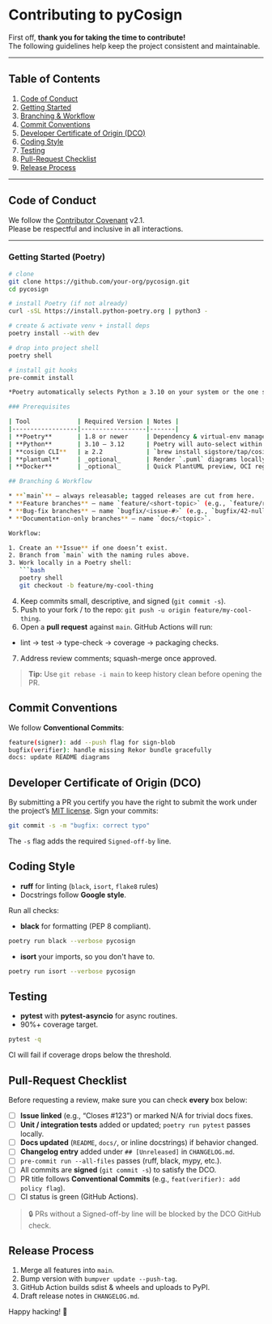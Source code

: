 # Contributing to pyCosign

First off, **thank you for taking the time to contribute!**  
The following guidelines help keep the project consistent and maintainable.

---

## Table of Contents
1. [Code of Conduct](#code-of-conduct)  
2. [Getting Started](#getting-started)  
3. [Branching & Workflow](#branching--workflow)  
4. [Commit Conventions](#commit-conventions)  
5. [Developer Certificate of Origin (DCO)](#developer-certificate-of-origin-dco)  
6. [Coding Style](#coding-style)  
7. [Testing](#testing)  
8. [Pull-Request Checklist](#pull-request-checklist)  
9. [Release Process](#release-process)  

---

## Code of Conduct
We follow the [Contributor Covenant](https://www.contributor-covenant.org/version/2/1/code_of_conduct/) v2.1.  
Please be respectful and inclusive in all interactions.

---

### Getting Started (Poetry)

```bash
# clone
git clone https://github.com/your-org/pycosign.git
cd pycosign

# install Poetry (if not already)
curl -sSL https://install.python-poetry.org | python3 -

# create & activate venv + install deps
poetry install --with dev

# drop into project shell
poetry shell

# install git hooks
pre-commit install

*Poetry automatically selects Python ≥ 3.10 on your system or the one specified in pyproject.toml. All dev tools—ruff, black, mypy, pytest, invoke—are declared under [tool.poetry.group.dev].*  

### Prerequisites

| Tool             | Required Version | Notes |
|------------------|------------------|-------|
| **Poetry**       | 1.8 or newer     | Dependency & virtual-env manager |
| **Python**       | 3.10 – 3.12      | Poetry will auto-select within this range |
| **cosign CLI**   | ≥ 2.2            | `brew install sigstore/tap/cosign` or download release binary |
| **plantuml**     | _optional_       | Render `.puml` diagrams locally (`brew install plantuml`) |
| **Docker**       | _optional_       | Quick PlantUML preview, OCI registry tests |

## Branching & Workflow

* **`main`** — always releasable; tagged releases are cut from here.  
* **Feature branches** — name `feature/<short-topic>` (e.g., `feature/registry-push`).  
* **Bug-fix branches** — name `bugfix/<issue-#>` (e.g., `bugfix/42-null-sig-path`).  
* **Documentation-only branches** — name `docs/<topic>`.

Workflow:

1. Create an **Issue** if one doesn’t exist.  
2. Branch from `main` with the naming rules above.  
3. Work locally in a Poetry shell:  
   ```bash
   poetry shell
   git checkout -b feature/my-cool-thing
   ```
4. Keep commits small, descriptive, and signed (`git commit -s`).
5. Push to your fork / to the repo: `git push -u origin feature/my-cool-thing`.
6. Open a **pull request** against `main`. GitHub Actions will run:
  * lint → test → type-check → coverage → packaging checks.  
7. Address review comments; squash-merge once approved.  
> **Tip:** Use `git rebase -i main` to keep history clean before opening the PR.  

## Commit Conventions

We follow **Conventional Commits**:
```bash
feature(signer): add --push flag for sign-blob
bugfix(verifier): handle missing Rekor bundle gracefully
docs: update README diagrams
```

## Developer Certificate of Origin (DCO)

By submitting a PR you certify you have the right to submit the work under the project’s [MIT license](LICENSE).
Sign your commits:

```bash
git commit -s -m "bugfix: correct typo"
```
The `-s` flag adds the required `Signed-off-by` line.

## Coding Style

* **ruff** for linting (`black`, `isort`, `flake8` rules)
* Docstrings follow **Google style**.

Run all checks:

* **black** for formatting (PEP 8 compliant).
```bash
poetry run black --verbose pycosign
```

* **isort** your imports, so you don't have to.
```bash
poetry run isort --verbose pycosign
```

## Testing

* **pytest** with **pytest-asyncio** for async routines.
* 90%+ coverage target.

```bash
pytest -q
```
CI will fail if coverage drops below the threshold.  

## Pull-Request Checklist

Before requesting a review, make sure you can check **every** box below:

- [ ] **Issue linked** (e.g., “Closes #123”) or marked N/A for trivial docs fixes.  
- [ ] **Unit / integration tests** added or updated; `poetry run pytest` passes locally.  
- [ ] **Docs updated** (`README`, `docs/`, or inline docstrings) if behavior changed.  
- [ ] **Changelog entry** added under `## [Unreleased]` in `CHANGELOG.md`.  
- [ ] `pre-commit run --all-files` passes (ruff, black, mypy, etc.).  
- [ ] All commits are **signed** (`git commit -s`) to satisfy the DCO.  
- [ ] PR title follows **Conventional Commits** (e.g., `feat(verifier): add policy flag`).  
- [ ] CI status is green (GitHub Actions).

> 🔒  PRs without a Signed-off-by line will be blocked by the DCO GitHub check.

## Release Process

1. Merge all features into `main`.
2. Bump version with `bumpver update --push-tag`.
3. GitHub Action builds sdist & wheels and uploads to PyPI.
4. Draft release notes in `CHANGELOG.md`.

Happy hacking! 💙

